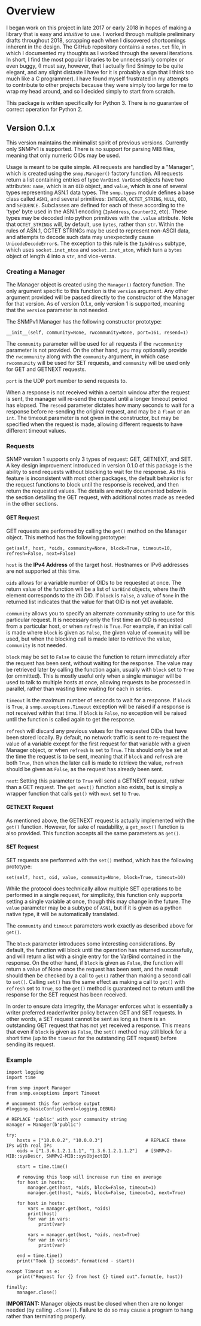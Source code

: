 # Overview
I began work on this project in late 2017 or early 2018 in hopes of making a library that is easy and _intuitive_ to use. I worked through multiple preliminary drafts throughout 2018, scrapping each when I discovered shortcomings inherent in the design. The GitHub repository contains a `notes.txt` file, in which I documented my thoughts as I worked through the several iterations. In short, I find the most popular libraries to be unnecessarily complex or even buggy, (I must say, however, that I actually find Snimpy to be quite elegant, and any slight distaste I have for it is probably a sign that I think too much like a C programmer). I have found myself frustrated in my attempts to contribute to other projects because they were simply too large for me to wrap my head around, and so I decided simply to start from scratch.

This package is written specifically for Python 3. There is no guarantee of correct operation for Python 2.

## Version 0.1.x
This version maintains the minimalist spirit of previous versions. Currently only SNMPv1 is supported. There is no support for parsing MIB files, meaning that only numeric OIDs may be used.

Usage is meant to be quite simple. All requests are handled by a "Manager", which is created using the `snmp.Manager()` factory function. All requests return a list containing entries of type `VarBind`. `VarBind` objects have two attributes: `name`, which is an `OID` object, and `value`, which is one of several types representing ASN.1 data types. The `snmp.types` module defines a base class called `ASN1`, and several primitives: `INTEGER`, `OCTET_STRING`, `NULL`, `OID`, and `SEQUENCE`. Subclasses are defined for each of these according to the 'type' byte used in the ASN.1 encoding (`IpAddress`, `Counter32`, etc). These types may be decoded into python primitives with the `.value` attribute. Note that `OCTET_STRING`s will, by default, use `bytes`, rather than `str`. Within the rules of ASN.1, OCTET STRINGs may be used to represent non-ASCII data, and attempts to decode such data may unexpectedly cause `UnicodeDecodeError`s. The exception to this rule is the `IpAddress` subtype, which uses `socket.inet_ntoa` and `socket.inet_aton`, which turn a `bytes` object of length 4 into a `str`, and vice-versa.

### Creating a Manager
The Manager object is created using the `Manager()` factory function. The only argument specific to this function is the `version` argument. Any other argument provided will be passed directly to the constructor of the Manager for that version. As of version 0.1.x, only version 1 is supported, meaning that the `version` parameter is not needed.

The SNMPv1 Manager has the following constructor prototype:

    __init__(self, community=None, rwcommunity=None, port=161, resend=1)

The `community` parameter will be used for all requests if the `rwcommunity` parameter is not provided. On the other hand, you may optionally provide the `rwcommunity` along with the `community` argument, in which case `rwcommunity` will be used for SET requests, and `community` will be used only for GET and GETNEXT requests.

`port` is the UDP port number to send requests to.

When a response is not received within a certain window after the request is sent, the manager will re-send the request until a longer timeout period has elapsed. The `resend` parameter dictates how many seconds to wait for a response before re-sending the original request, and may be a `float` or an `int`. The timeout parameter is not given in the constructor, but may be specified when the request is made, allowing different requests to have different timeout values.

### Requests
SNMP version 1 supports only 3 types of request: GET, GETNEXT, and SET. A key design improvement introduced in version 0.1.0 of this package is the ability to send requests without blocking to wait for the response. As this feature is inconsistent with most other packages, the default behavior is for the request functions to block until the response is received, and then return the requested values. The details are mostly documented below in the section detailing the GET request, with additional notes made as needed in the other sections.

#### GET Request
GET requests are performed by calling the `get()` method on the Manager object. This method has the following prototype:

    get(self, host, *oids, community=None, block=True, timeout=10, refresh=False, next=False)

`host` is the __IPv4 Address__ of the target host. Hostnames or IPv6 addresses are not supported at this time.

`oids` allows for a variable number of OIDs to be requested at once. The return value of the function will be a list of `VarBind` objects, where the _ith_ element corresponds to the _ith_ OID. If `block` is `False`, a value of `None` in the returned list indicates that the value for that OID is not yet available.

`community` allows you to specify an alternate community string to use for this particular request. It is necessary only the first time an OID is requested from a particular host, or when `refresh` is `True`. For example, if an initial call is made where `block` is given as `False`, the given value of `community` will be used, but when the blocking call is made later to retrieve the value, `community` is not needed.

`block` may be set to `False` to cause the function to return immediately after the request has been sent, without waiting for the response. The value may be retrieved later by calling the function again, usually with `block` set to `True` (or ommitted). This is mostly useful only when a single manager will be used to talk to multiple hosts at once, allowing requests to be processed in parallel, rather than wasting time waiting for each in series.

`timeout` is the maximum number of seconds to wait for a response. If `block` is `True`, a `snmp.exceptions.Timeout` exception will be raised if a response is not received within that time. If `block` is `False`, no exception will be raised until the function is called again to get the response.

`refresh` will discard any previous values for the requested OIDs that have been stored locally. By default, no network traffic is sent to re-request the value of a variable except for the first request for that variable with a given Manager object, or when `refresh` is set to `True`. This should only be set at the time the request is to be sent, meaning that if `block` and `refresh` are both `True`, then when the later call is made to retrieve the value, `refresh` should be given as `False`, as the request has already been sent.

`next`: Setting this parameter to `True` will send a GETNEXT request, rather than a GET request. The `get_next()` function also exists, but is simply a wrapper function that calls `get()` with `next` set to `True`.

#### GETNEXT Request
As mentioned above, the GETNEXT request is actually implemented with the `get()` function. However, for sake of readability, a `get_next()` function is also provided. This function accepts all the same parameters as `get()`.

#### SET Request
SET requests are performed with the `set()` method, which has the following prototype:

    set(self, host, oid, value, community=None, block=True, timeout=10)

While the protocol does technically allow multiple SET operations to be performed in a single request, for simplicity, this function only supports setting a single variable at once, though this may change in the future. The `value` parameter may be a subtype of `ASN1`, but if it is given as a python native type, it will be automatically translated.

The `community` and `timeout` parameters work exactly as described above for `get()`.

The `block` parameter introduces some interesting considerations. By default, the function will block until the operation has returned successfully, and will return a list with a single entry for the VarBind contained in the response. On the other hand, if `block` is given as `False`, the function will return a value of None once the request has been sent, and the result should then be checked by a call to `get()` rather than making a second call to `set()`. Calling `set()` has the same effect as making a call to `get()` with `refresh` set to `True`, so the `get()` method is guaranteed not to return until the response for the SET request has been received.

In order to ensure data integrity, the Manager enforces what is essentially a writer preferred reader/writer policy between GET and SET requests. In other words, a SET request cannot be sent as long as there is an outstanding GET request that has not yet received a response. This means that even if `block` is given as `False`, the `set()` method may still block for a short time (up to the `timeout` for the outstanding GET request) before sending its request.

### Example

    import logging
    import time

    from snmp import Manager
    from snmp.exceptions import Timeout

    # uncomment this for verbose output
    #logging.basicConfig(level=logging.DEBUG)

    # REPLACE 'public' with your community string
    manager = Manager(b'public')

    try:
        hosts = ["10.0.0.2", "10.0.0.3"]                # REPLACE these IPs with real IPs
        oids = ["1.3.6.1.2.1.1.1", "1.3.6.1.2.1.1.2"]   # [SNMPv2-MIB::sysDescr, SNMPv2-MIB::sysObjectID]

        start = time.time()

        # removing this loop will increase run time on average
        for host in hosts:
            manager.get(host, *oids, block=False, timeout=1)
            manager.get(host, *oids, block=False, timeout=1, next=True)

        for host in hosts:
            vars = manager.get(host, *oids)
            print(host)
            for var in vars:
                print(var)

            vars = manager.get(host, *oids, next=True)
            for var in vars:
                print(var)

        end = time.time()
        print("Took {} seconds".format(end - start))

    except Timeout as e:
        print("Request for {} from host {} timed out".format(e, host))

    finally:
        manager.close()

__IMPORTANT:__ Manager objects must be closed when then are no longer needed (by calling `.close()`). Failure to do so may cause a program to hang rather than terminating properly.
